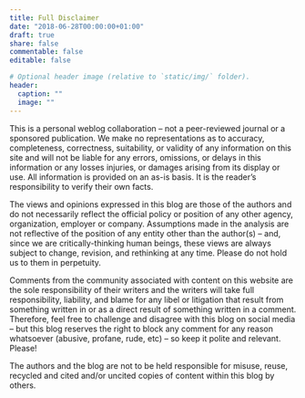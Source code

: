 ```yaml
---
title: Full Disclaimer 
date: "2018-06-28T00:00:00+01:00"
draft: true
share: false
commentable: false
editable: false

# Optional header image (relative to `static/img/` folder).
header:
  caption: ""
  image: ""
---
```


This is a personal weblog collaboration – not a peer-reviewed journal or a sponsored publication. We make no representations as to accuracy, completeness, correctness, suitability, or validity of any information on this site and will not be liable for any errors, omissions, or delays in this information or any losses injuries, or damages arising from its display or use. All information is provided on an as-is basis. It is the reader’s responsibility to verify their own facts.

The views and opinions expressed in this blog are those of the authors and do not necessarily reflect the official policy or position of any other agency, organization, employer or company. Assumptions made in the analysis are not reflective of the position of any entity other than the author(s) – and, since we are critically-thinking human beings, these views are always subject to change, revision, and rethinking at any time. Please do not hold us to them in perpetuity.

Comments from the community associated with content on this website are the sole responsibility of their writers and the writers will take full responsibility, liability, and blame for any libel or litigation that result from something written in or as a direct result of something written in a comment. Therefore, feel free to challenge and disagree with this blog on social media – but this blog reserves the right to block any comment for any reason whatsoever (abusive, profane, rude, etc) – so keep it polite and relevant. Please!

The authors and the blog are not to be held responsible for misuse, reuse, recycled and cited and/or uncited copies of content within this blog by others.
